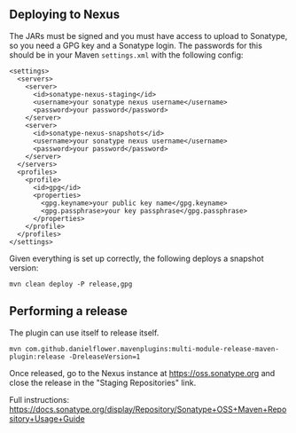 
Deploying to Nexus
------------------

The JARs must be signed and you must have access to upload to Sonatype, so you need a GPG key and a Sonatype login.
The passwords for this should be in your Maven `settings.xml` with the following config:

	<settings>
      <servers>
        <server>
          <id>sonatype-nexus-staging</id>
          <username>your sonatype nexus username</username>
          <password>your password</password>
        </server>
        <server>
          <id>sonatype-nexus-snapshots</id>
          <username>your sonatype nexus username</username>
          <password>your password</password>
        </server>
      </servers>
      <profiles>
        <profile>
          <id>gpg</id>
          <properties>
    	    <gpg.keyname>your public key name</gpg.keyname>
            <gpg.passphrase>your key passphrase</gpg.passphrase>
          </properties>
        </profile>
      </profiles>
    </settings>

Given everything is set up correctly, the following deploys a snapshot version:

    mvn clean deploy -P release,gpg

Performing a release
--------------------

The plugin can use itself to release itself.

    mvn com.github.danielflower.mavenplugins:multi-module-release-maven-plugin:release -DreleaseVersion=1

Once released, go to the Nexus instance at https://oss.sonatype.org and close the release in the "Staging Repositories" link.

Full instructions: https://docs.sonatype.org/display/Repository/Sonatype+OSS+Maven+Repository+Usage+Guide
